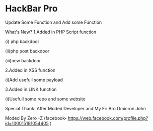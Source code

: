 # HackBar Pro

Update Some Function and Add some Function 

What's New? 
1.Added in  PHP Script function

  (i) php backdoor 
  
  (ii)php post backdoor 
  
  (iii)new backdoor
  
2.Added in XSS function 

  (i)Add usefull some payload 
  
3.Added in LINK function

  (i)Usefull some repo and some website
  
Special Thank: After Moded Developer and My Fri Bro Omicron John


Moded By Zero -Z (facebook- https://web.facebook.com/profile.php?id=100015191054405 )
